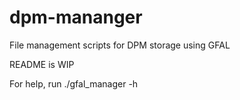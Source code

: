 # dpm-mananger
File management scripts for DPM storage using GFAL

README is WIP

For help, run ./gfal_manager -h

